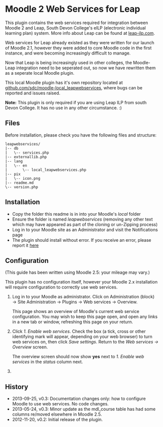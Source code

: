 # Moodle 2 Web Services for Leap

This plugin contains the web services required for integration between Moodle 2 and Leap, South Devon College's eILP (electronic individual learning plan) system. More info about Leap can be found at [leap-ilp.com](http://leap-ilp.com).

Web services for Leap already existed as they were written for our launch of Moodle 2.1, however they were added to core Moodle code in the first instance, and were becoming increasingly difficult to manage.

Now that Leap is being increasingly used in other colleges, the Moodle-Leap integration need to be seperated out, so now we have rewritten them as a seperate local Moodle plugin.

This local Moodle plugin has it's own repository located at [github.com/sdc/moodle-local_leapwebservices](https://github.com/sdc/moodle-local_leapwebservices), where bugs can be reported and issues raised.

**Note:** This plugin is only required if you are using Leap ILP from south Devon College. It has no use in any other circumstance. :)

## Files

Before installation, please check you have the following files and structure:

    leapwebservices/
    |-- db
    |   \-- services.php
    |-- externallib.php
    |-- lang
    |   \-- en
    |       \-- local_leapwebservices.php
    |-- pix
    |   \-- icon.png
    |-- readme.md
    \-- version.php


## Installation

* Copy the folder this readme is in into your Moodle's *local* folder
* Ensure the folder is named *leapwebservices* (removing any other text which may have appeared as part of the cloning or un-Zipping process)
* Log in to your Moodle site as an Administrator and visit the Notifications page
* The plugin should install without error. If you receive an error, please report it [here](https://github.com/sdc/moodle-local_leapwebservices/issues)

## Configuration

(This guide has been written using Moodle 2.5: your mileage may vary.)

This plugin has no configuration itself, however your Moodle 2.x installation will require configuration to correctly use web services. 

1. Log in to your Moodle as administrator. Click on Administration (block) &rarr; Site Administration &rarr; Plugins &rarr; Web services &rarr; Overview.

    This page shows an overview of Moodle's current web service configuration. You may wish to keep this page open, and open any links in a new tab or window, refreshing this page on your return.

2. Click *1. Enable web services*. Check the box (a tick, cross or other identifying mark will appear, depending on your web browser) to turn web services on, then click *Save settings*. Return to the *Web services &rarr; Overview* screen. 

    The overview screen should now show **yes** next to *1. Enable web services* in the *status* column next.

3. 

## History

* 2013-09-25, v0.3: Documentation changes only: how to configure Moodle to use web services. No code changes.
* 2013-05-24, v0.3: Minor update as the mdl_course table has had some columns re/moved elsewhere in Moodle 2.5.
* 2012-11-20, v0.2: Initial release of the plugin.
